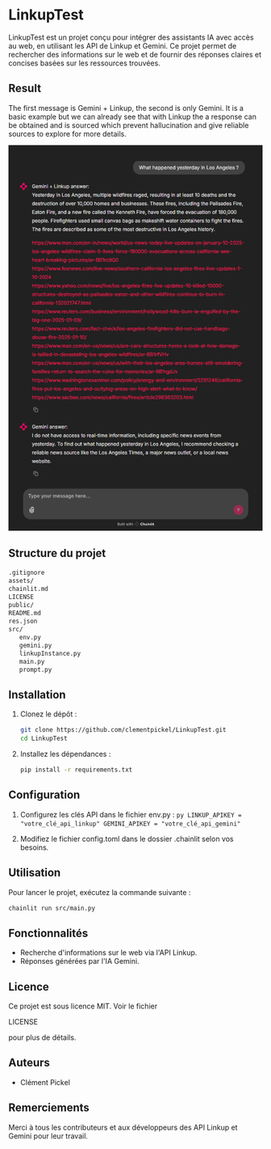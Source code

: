 # LinkupTest

LinkupTest est un projet conçu pour intégrer des assistants IA avec accès au web, en utilisant les API de Linkup et Gemini. Ce projet permet de rechercher des informations sur le web et de fournir des réponses claires et concises basées sur les ressources trouvées.

## Result

The first message is Gemini + Linkup, the second is only Gemini. It is a basic example but we can already see that with Linkup the a response can be obtained and is sourced which prevent hallucination and give reliable sources to explore for more details.

![Example](assets/long_example.png)

## Structure du projet

```
.gitignore
assets/
chainlit.md
LICENSE
public/
README.md
res.json
src/
   env.py
   gemini.py
   linkupInstance.py
   main.py
   prompt.py
```

## Installation

1. Clonez le dépôt :

   ```sh
   git clone https://github.com/clementpickel/LinkupTest.git
   cd LinkupTest
   ```

2. Installez les dépendances :
   ```sh
   pip install -r requirements.txt
   ```

## Configuration

1. Configurez les clés API dans le fichier env.py :
   `py
    LINKUP_APIKEY = "votre_clé_api_linkup"
    GEMINI_APIKEY = "votre_clé_api_gemini"
`

2. Modifiez le fichier config.toml dans le dossier .chainlit selon vos besoins.

## Utilisation

Pour lancer le projet, exécutez la commande suivante :

```sh
chainlit run src/main.py
```

## Fonctionnalités

- Recherche d'informations sur le web via l'API Linkup.
- Réponses générées par l'IA Gemini.

## Licence

Ce projet est sous licence MIT. Voir le fichier

LICENSE

pour plus de détails.

## Auteurs

- Clément Pickel

## Remerciements

Merci à tous les contributeurs et aux développeurs des API Linkup et Gemini pour leur travail.
